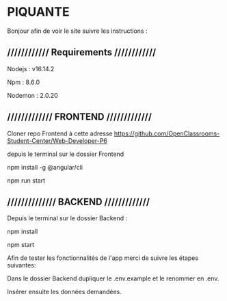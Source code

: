 <h1>PIQUANTE</h1>

Bonjour afin de voir le site suivre les instructions :

## //////////// Requirements ////////////

Nodejs : v16.14.2

Npm : 8.6.0

Nodemon : 2.0.20

## ///////////// FRONTEND /////////////

Cloner repo Frontend à cette adresse https://github.com/OpenClassrooms-Student-Center/Web-Developer-P6

depuis le terminal sur le dossier Frontend

npm install -g @angular/cli

npm run start

## ////////////// BACKEND /////////////

Depuis le terminal sur le dossier Backend :

npm install

npm start

Afin de tester les fonctionnalités de l'app merci de suivre les étapes suivantes:

Dans le dossier Backend dupliquer le .env.example et le renommer en .env.

Insérer ensuite les données demandées.
